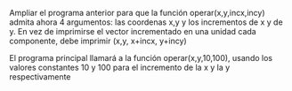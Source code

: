 Ampliar el programa anterior para que la función operar(x,y,incx,incy) admita ahora 4 argumentos: las coordenas x,y y los incrementos de x y de y. 
En vez de imprimirse el vector incrementado en una unidad cada componente, debe imprimir (x,y, x+incx, y+incy)

El programa principal llamará a la función operar(x,y,10,100), usando los valores constantes 10 y 100 para el incremento de la x y la y respectivamente
